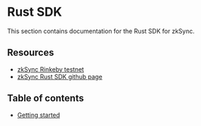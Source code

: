 # Rust SDK

This section contains documentation for the Rust SDK for zkSync.

## Resources

- [zkSync Rinkeby testnet](https://rinkeby.zksync.io)
- [zkSync Rust SDK github page](https://github.com/matter-labs/zksync/tree/master/sdk/zksync-rs)

## Table of contents

- [Getting started](tutorial.md)
